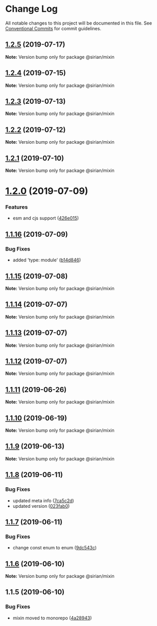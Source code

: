 # Change Log

All notable changes to this project will be documented in this file.
See [Conventional Commits](https://conventionalcommits.org) for commit guidelines.

## [1.2.5](https://github.com/sirian/js/compare/@sirian/mixin@1.2.4...@sirian/mixin@1.2.5) (2019-07-17)

**Note:** Version bump only for package @sirian/mixin





## [1.2.4](https://github.com/sirian/js/compare/@sirian/mixin@1.2.3...@sirian/mixin@1.2.4) (2019-07-15)

**Note:** Version bump only for package @sirian/mixin





## [1.2.3](https://github.com/sirian/js/compare/@sirian/mixin@1.2.2...@sirian/mixin@1.2.3) (2019-07-13)

**Note:** Version bump only for package @sirian/mixin





## [1.2.2](https://github.com/sirian/js/compare/@sirian/mixin@1.2.1...@sirian/mixin@1.2.2) (2019-07-12)

**Note:** Version bump only for package @sirian/mixin





## [1.2.1](https://github.com/sirian/js/compare/@sirian/mixin@1.2.0...@sirian/mixin@1.2.1) (2019-07-10)

**Note:** Version bump only for package @sirian/mixin





# [1.2.0](https://github.com/sirian/js/compare/@sirian/mixin@1.1.16...@sirian/mixin@1.2.0) (2019-07-09)


### Features

* esm and cjs support ([426e015](https://github.com/sirian/js/commit/426e015))





## [1.1.16](https://github.com/sirian/js/compare/@sirian/mixin@1.1.15...@sirian/mixin@1.1.16) (2019-07-09)


### Bug Fixes

* added 'type: module' ([b14d846](https://github.com/sirian/js/commit/b14d846))





## [1.1.15](https://github.com/sirian/js/compare/@sirian/mixin@1.1.14...@sirian/mixin@1.1.15) (2019-07-08)

**Note:** Version bump only for package @sirian/mixin





## [1.1.14](https://github.com/sirian/js/compare/@sirian/mixin@1.1.13...@sirian/mixin@1.1.14) (2019-07-07)

**Note:** Version bump only for package @sirian/mixin





## [1.1.13](https://github.com/sirian/js/compare/@sirian/mixin@1.1.12...@sirian/mixin@1.1.13) (2019-07-07)

**Note:** Version bump only for package @sirian/mixin





## [1.1.12](https://github.com/sirian/js/compare/@sirian/mixin@1.1.11...@sirian/mixin@1.1.12) (2019-07-07)

**Note:** Version bump only for package @sirian/mixin





## [1.1.11](https://github.com/sirian/js/compare/@sirian/mixin@1.1.10...@sirian/mixin@1.1.11) (2019-06-26)

**Note:** Version bump only for package @sirian/mixin





## [1.1.10](https://github.com/sirian/js/compare/@sirian/mixin@1.1.9...@sirian/mixin@1.1.10) (2019-06-19)

**Note:** Version bump only for package @sirian/mixin





## [1.1.9](https://github.com/sirian/js/compare/@sirian/mixin@1.1.8...@sirian/mixin@1.1.9) (2019-06-13)

**Note:** Version bump only for package @sirian/mixin





## [1.1.8](https://github.com/sirian/js/compare/@sirian/mixin@1.1.7...@sirian/mixin@1.1.8) (2019-06-11)


### Bug Fixes

* updated meta info ([7ca5c2d](https://github.com/sirian/js/commit/7ca5c2d))
* updated version ([023fab0](https://github.com/sirian/js/commit/023fab0))





## [1.1.7](https://github.com/sirian/js/compare/@sirian/mixin@1.1.6...@sirian/mixin@1.1.7) (2019-06-11)


### Bug Fixes

* change const enum to enum ([9dc543c](https://github.com/sirian/js/commit/9dc543c))





## [1.1.6](https://github.com/sirian/js/compare/@sirian/mixin@1.1.5...@sirian/mixin@1.1.6) (2019-06-10)

**Note:** Version bump only for package @sirian/mixin





## 1.1.5 (2019-06-10)


### Bug Fixes

* mixin moved to monorepo ([4a28943](https://github.com/sirian/js/commit/4a28943))
